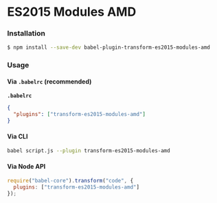 # ES2015 Modules AMD

### Installation

```sh
$ npm install --save-dev babel-plugin-transform-es2015-modules-amd
```

### Usage

#### Via `.babelrc` (recommended)

**`.babelrc`**

```json
{
  "plugins": ["transform-es2015-modules-amd"]
}
```

#### Via CLI

```sh
babel script.js --plugin transform-es2015-modules-amd
```

#### Via Node API

```js
require("babel-core").transform("code", {
  plugins: ["transform-es2015-modules-amd"]
});
```

